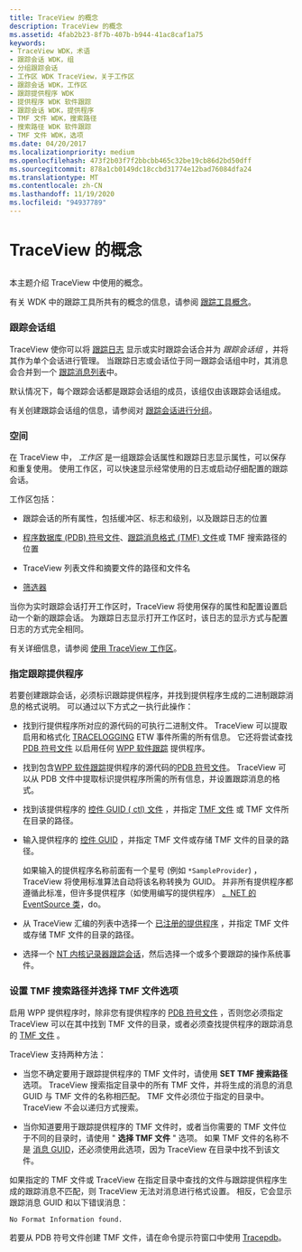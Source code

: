 ```yaml
---
title: TraceView 的概念
description: TraceView 的概念
ms.assetid: 4fab2b23-8f7b-407b-b944-41ac8caf1a75
keywords:
- TraceView WDK，术语
- 跟踪会话 WDK，组
- 分组跟踪会话
- 工作区 WDK TraceView，关于工作区
- 跟踪会话 WDK，工作区
- 跟踪提供程序 WDK
- 提供程序 WDK 软件跟踪
- 跟踪会话 WDK，提供程序
- TMF 文件 WDK，搜索路径
- 搜索路径 WDK 软件跟踪
- TMF 文件 WDK，选项
ms.date: 04/20/2017
ms.localizationpriority: medium
ms.openlocfilehash: 473f2b03f7f2bbcbb465c32be19cb86d2bd50dff
ms.sourcegitcommit: 878a1cb0149dc18ccbd31774e12bad76084dfa24
ms.translationtype: MT
ms.contentlocale: zh-CN
ms.lasthandoff: 11/19/2020
ms.locfileid: "94937789"
---
```

# <a name="traceview-concepts"></a>TraceView 的概念

## <span id="ddk_traceview_concepts_tools"></span><span id="DDK_TRACEVIEW_CONCEPTS_TOOLS"></span>

本主题介绍 TraceView 中使用的概念。

有关 WDK 中的跟踪工具所共有的概念的信息，请参阅 [跟踪工具概念](tracing-tool-concepts.md)。

### <a name="span-idtrace_session_groupspanspan-idtrace_session_groupspanspan-idtrace_session_groupspantrace-session-group"></a><span id="Trace_Session_Group"></span><span id="trace_session_group"></span><span id="TRACE_SESSION_GROUP"></span>跟踪会话组

TraceView 使你可以将 [跟踪日志](trace-log.md) 显示或实时跟踪会话合并为 *跟踪会话组* ，并将其作为单个会话进行管理。 当跟踪日志或会话位于同一跟踪会话组中时，其消息会合并到一个 [跟踪消息列表](trace-message-lists.md)中。

默认情况下，每个跟踪会话都是跟踪会话组的成员，该组仅由该跟踪会话组成。

有关创建跟踪会话组的信息，请参阅对 [跟踪会话进行分组](grouping-trace-sessions.md)。

### <a name="span-idworkspacespanspan-idworkspacespanspan-idworkspacespanworkspace"></a><span id="Workspace"></span><span id="workspace"></span><span id="WORKSPACE"></span>空间

在 TraceView 中， *工作区* 是一组跟踪会话属性和跟踪日志显示属性，可以保存和重复使用。 使用工作区，可以快速显示经常使用的日志或启动仔细配置的跟踪会话。

工作区包括：

- 跟踪会话的所有属性，包括缓冲区、标志和级别，以及跟踪日志的位置

- [程序数据库 (PDB) 符号文件](pdb-symbol-files.md)、[跟踪消息格式 (TMF) 文件](trace-message-format-file.md)或 TMF 搜索路径的位置

- TraceView 列表文件和摘要文件的路径和文件名

- [筛选器](filtering-trace-messages.md)

当你为实时跟踪会话打开工作区时，TraceView 将使用保存的属性和配置设置启动一个新的跟踪会话。 为跟踪日志显示打开工作区时，该日志的显示方式与配置日志的方式完全相同。

有关详细信息，请参阅 [使用 TraceView 工作区](using-traceview-workspaces.md)。

### <a name="span-idspecifying_trace_providersspanspan-idspecifying_trace_providersspanspan-idspecifying_trace_providersspanspecifying-trace-providers"></a><span id="Specifying_Trace_Providers"></span><span id="specifying_trace_providers"></span><span id="SPECIFYING_TRACE_PROVIDERS"></span>指定跟踪提供程序

若要创建跟踪会话，必须标识跟踪提供程序，并找到提供程序生成的二进制跟踪消息的格式说明。 可以通过以下方式之一执行此操作：

- 找到行提供程序所对应的源代码的可执行二进制文件。 TraceView 可以提取启用和格式化 [TRACELOGGING](/windows/desktop/tracelogging/trace-logging-portal) ETW 事件所需的所有信息。 它还将尝试查找 [PDB 符号文件](pdb-symbol-files.md) 以启用任何 [WPP 软件跟踪](wpp-software-tracing.md) 提供程序。

- 找到包含[WPP 软件跟踪](wpp-software-tracing.md)提供程序的源代码的[PDB 符号文件](pdb-symbol-files.md)。 TraceView 可以从 PDB 文件中提取标识提供程序所需的所有信息，并设置跟踪消息的格式。

- 找到该提供程序的 [控件 GUID ( ctl) 文件](control-guid-file.md) ，并指定 [TMF 文件](trace-message-format-file.md) 或 TMF 文件所在目录的路径。

- 输入提供程序的 [控件 GUID](control-guid.md) ，并指定 TMF 文件或存储 TMF 文件的目录的路径。

    如果输入的提供程序名称前面有一个星号 (例如 ```*SampleProvider```) ，TraceView 将使用标准算法自动将该名称转换为 GUID。 并非所有提供程序都遵循此标准，但许多提供程序（如使用编写的提供程序） [。NET 的 EventSource 类](/dotnet/api/system.diagnostics.tracing.eventsource)，do。

- 从 TraceView 汇编的列表中选择一个 [已注册的提供程序](registered-provider.md) ，并指定 TMF 文件或存储 TMF 文件的目录的路径。

- 选择一个 [NT 内核记录器跟踪会话](nt-kernel-logger-trace-session.md)，然后选择一个或多个要跟踪的操作系统事件。

### <a name="span-idset_tmf_search_path_and_select_tmf_files_optionsspanspan-idset_tmf_search_path_and_select_tmf_files_optionsspanspan-idset_tmf_search_path_and_select_tmf_files_optionsspanset-tmf-search-path-and-select-tmf-files-options"></a><span id="Set_TMF_Search_Path_and_Select_TMF_Files_Options"></span><span id="set_tmf_search_path_and_select_tmf_files_options"></span><span id="SET_TMF_SEARCH_PATH_AND_SELECT_TMF_FILES_OPTIONS"></span>设置 TMF 搜索路径并选择 TMF 文件选项

启用 WPP 提供程序时，除非您有提供程序的 [PDB 符号文件](pdb-symbol-files.md) ，否则您必须指定 TraceView 可以在其中找到 TMF 文件的目录，或者必须查找提供程序的跟踪消息的 [TMF 文件](trace-message-format-file.md) 。

TraceView 支持两种方法：

- 当您不确定要用于跟踪提供程序的 TMF 文件时，请使用 **SET TMF 搜索路径** 选项。 TraceView 搜索指定目录中的所有 TMF 文件，并将生成的消息的消息 GUID 与 TMF 文件的名称相匹配。 TMF 文件必须位于指定的目录中。 TraceView 不会以递归方式搜索。

- 当你知道要用于跟踪提供程序的 TMF 文件时，或者当你需要的 TMF 文件位于不同的目录时，请使用 " **选择 TMF 文件** " 选项。 如果 TMF 文件的名称不是 [消息 GUID](message-guid.md)，还必须使用此选项，因为 TraceView 在目录中找不到该文件。

如果指定的 TMF 文件或 TraceView 在指定目录中查找的文件与跟踪提供程序生成的跟踪消息不匹配，则 TraceView 无法对消息进行格式设置。 相反，它会显示跟踪消息 GUID 和以下错误消息：

```
No Format Information found.
```

若要从 PDB 符号文件创建 TMF 文件，请在命令提示符窗口中使用 [Tracepdb](tracepdb.md)。